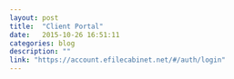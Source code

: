 ```yaml
---
layout: post
title:  "Client Portal"
date:   2015-10-26 16:51:11
categories: blog
description: ""
link: "https://account.efilecabinet.net/#/auth/login"
---
```

